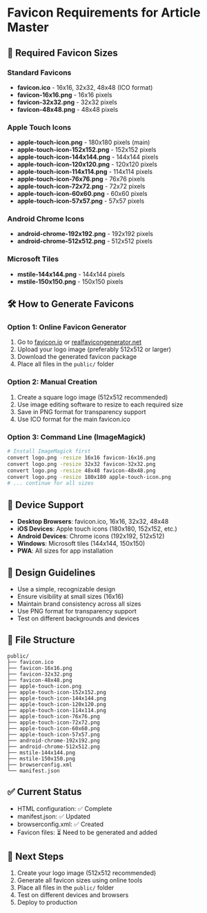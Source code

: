 # Favicon Requirements for Article Master

## 🎯 Required Favicon Sizes

### Standard Favicons
- **favicon.ico** - 16x16, 32x32, 48x48 (ICO format)
- **favicon-16x16.png** - 16x16 pixels
- **favicon-32x32.png** - 32x32 pixels  
- **favicon-48x48.png** - 48x48 pixels

### Apple Touch Icons
- **apple-touch-icon.png** - 180x180 pixels (main)
- **apple-touch-icon-152x152.png** - 152x152 pixels
- **apple-touch-icon-144x144.png** - 144x144 pixels
- **apple-touch-icon-120x120.png** - 120x120 pixels
- **apple-touch-icon-114x114.png** - 114x114 pixels
- **apple-touch-icon-76x76.png** - 76x76 pixels
- **apple-touch-icon-72x72.png** - 72x72 pixels
- **apple-touch-icon-60x60.png** - 60x60 pixels
- **apple-touch-icon-57x57.png** - 57x57 pixels

### Android Chrome Icons
- **android-chrome-192x192.png** - 192x192 pixels
- **android-chrome-512x512.png** - 512x512 pixels

### Microsoft Tiles
- **mstile-144x144.png** - 144x144 pixels
- **mstile-150x150.png** - 150x150 pixels

## 🛠️ How to Generate Favicons

### Option 1: Online Favicon Generator
1. Go to [favicon.io](https://favicon.io/) or [realfavicongenerator.net](https://realfavicongenerator.net/)
2. Upload your logo image (preferably 512x512 or larger)
3. Download the generated favicon package
4. Place all files in the `public/` folder

### Option 2: Manual Creation
1. Create a square logo image (512x512 recommended)
2. Use image editing software to resize to each required size
3. Save in PNG format for transparency support
4. Use ICO format for the main favicon.ico

### Option 3: Command Line (ImageMagick)
```bash
# Install ImageMagick first
convert logo.png -resize 16x16 favicon-16x16.png
convert logo.png -resize 32x32 favicon-32x32.png
convert logo.png -resize 48x48 favicon-48x48.png
convert logo.png -resize 180x180 apple-touch-icon.png
# ... continue for all sizes
```

## 📱 Device Support

- **Desktop Browsers**: favicon.ico, 16x16, 32x32, 48x48
- **iOS Devices**: Apple touch icons (180x180, 152x152, etc.)
- **Android Devices**: Chrome icons (192x192, 512x512)
- **Windows**: Microsoft tiles (144x144, 150x150)
- **PWA**: All sizes for app installation

## 🎨 Design Guidelines

- Use a simple, recognizable design
- Ensure visibility at small sizes (16x16)
- Maintain brand consistency across all sizes
- Use PNG format for transparency support
- Test on different backgrounds and devices

## 📁 File Structure
```
public/
├── favicon.ico
├── favicon-16x16.png
├── favicon-32x32.png
├── favicon-48x48.png
├── apple-touch-icon.png
├── apple-touch-icon-152x152.png
├── apple-touch-icon-144x144.png
├── apple-touch-icon-120x120.png
├── apple-touch-icon-114x114.png
├── apple-touch-icon-76x76.png
├── apple-touch-icon-72x72.png
├── apple-touch-icon-60x60.png
├── apple-touch-icon-57x57.png
├── android-chrome-192x192.png
├── android-chrome-512x512.png
├── mstile-144x144.png
├── mstile-150x150.png
├── browserconfig.xml
└── manifest.json
```

## ✅ Current Status
- HTML configuration: ✅ Complete
- manifest.json: ✅ Updated
- browserconfig.xml: ✅ Created
- Favicon files: ⏳ Need to be generated and added

## 🚀 Next Steps
1. Create your logo image (512x512 recommended)
2. Generate all favicon sizes using online tools
3. Place all files in the `public/` folder
4. Test on different devices and browsers
5. Deploy to production

